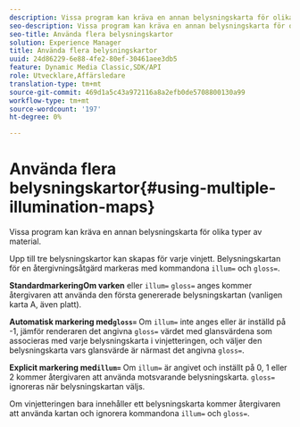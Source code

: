 ```yaml
---
description: Vissa program kan kräva en annan belysningskarta för olika typer av material.
seo-description: Vissa program kan kräva en annan belysningskarta för olika typer av material.
seo-title: Använda flera belysningskartor
solution: Experience Manager
title: Använda flera belysningskartor
uuid: 24d86229-6e88-4fe2-80ef-30461aee3db5
feature: Dynamic Media Classic,SDK/API
role: Utvecklare,Affärsledare
translation-type: tm+mt
source-git-commit: 469d1a5c43a972116a8a2efb0de5708800130a99
workflow-type: tm+mt
source-wordcount: '197'
ht-degree: 0%

---
```



# Använda flera belysningskartor{#using-multiple-illumination-maps}

Vissa program kan kräva en annan belysningskarta för olika typer av material.

Upp till tre belysningskartor kan skapas för varje vinjett. Belysningskartan för en återgivningsåtgärd markeras med kommandona `illum=` och `gloss=`.

**StandardmarkeringOm varken** eller  `illum=`   `gloss=` anges kommer återgivaren att använda den första genererade belysningskartan (vanligen karta A, även platt).

**Automatisk markering med`gloss=`** Om  `illum=` inte anges eller är inställd på -1, jämför renderaren det angivna  `gloss=` värdet med glansvärdena som associeras med varje belysningskarta i vinjetteringen, och väljer den belysningskarta vars glansvärde är närmast det angivna  `gloss=`.

**Explicit markering med`illum=`** Om  `illum=` är angivet och inställt på 0, 1 eller 2 kommer återgivaren att använda motsvarande belysningskarta.  `gloss=` ignoreras när belysningskartan väljs.

Om vinjetteringen bara innehåller ett belysningskarta kommer återgivaren att använda kartan och ignorera kommandona `illum=` och `gloss=`.
